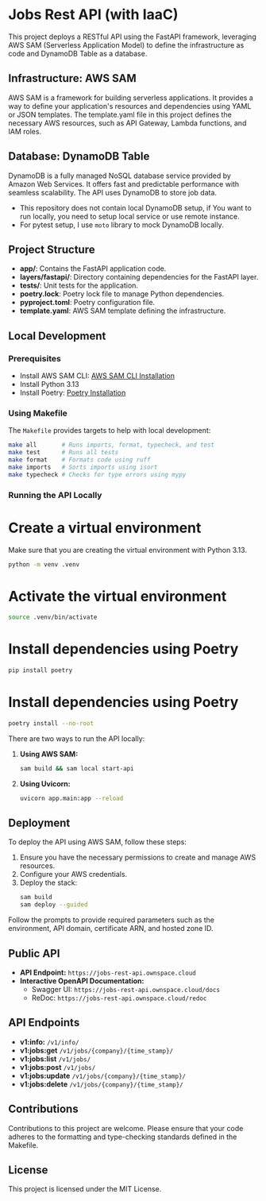 # Jobs Rest API (with IaaC)

This project deploys a RESTful API using the FastAPI framework, leveraging AWS SAM (Serverless Application Model) to define the infrastructure as code and DynamoDB Table as a database.

## Infrastructure: AWS SAM

AWS SAM is a framework for building serverless applications. It provides a way to define your application's resources and dependencies using YAML or JSON templates. The template.yaml file in this project defines the necessary AWS resources, such as API Gateway, Lambda functions, and IAM roles.

## Database: DynamoDB Table

DynamoDB is a fully managed NoSQL database service provided by Amazon Web Services. It offers fast and predictable performance with seamless scalability. The API uses DynamoDB to store job data.

* This repository does not contain local DynamoDB setup, if You want to run locally, you need to setup local service or use remote instance.
* For pytest setup, I use `moto` library to mock DynamoDB locally.

## Project Structure

- **app/**: Contains the FastAPI application code.
- **layers/fastapi/**: Directory containing dependencies for the FastAPI layer.
- **tests/**: Unit tests for the application.
- **poetry.lock**: Poetry lock file to manage Python dependencies.
- **pyproject.toml**: Poetry configuration file.
- **template.yaml**: AWS SAM template defining the infrastructure.

## Local Development

### Prerequisites
- Install AWS SAM CLI: [AWS SAM CLI Installation](https://docs.aws.amazon.com/serverless-application-model/latest/developerguide/install-sam-cli.html)
- Install Python 3.13
- Install Poetry: [Poetry Installation](https://python-poetry.org/docs/#installation)

### Using Makefile

The `Makefile` provides targets to help with local development:

```sh
make all       # Runs imports, format, typecheck, and test
make test      # Runs all tests
make format    # Formats code using ruff
make imports   # Sorts imports using isort
make typecheck # Checks for type errors using mypy
```

### Running the API Locally

# Create a virtual environment
Make sure that you are creating the virtual environment with Python 3.13.
```sh
python -m venv .venv
```

# Activate the virtual environment
```sh
source .venv/bin/activate
```

# Install dependencies using Poetry
```sh
pip install poetry
```

# Install dependencies using Poetry
```sh
poetry install --no-root
```

There are two ways to run the API locally:

1. **Using AWS SAM:**
   ```sh
   sam build && sam local start-api
   ```

2. **Using Uvicorn:**
   ```sh
   uvicorn app.main:app --reload
   ```

## Deployment

To deploy the API using AWS SAM, follow these steps:

1. Ensure you have the necessary permissions to create and manage AWS resources.
2. Configure your AWS credentials.
3. Deploy the stack:
   ```sh
   sam build
   sam deploy --guided
   ```

Follow the prompts to provide required parameters such as the environment, API domain, certificate ARN, and hosted zone ID.

## Public API

- **API Endpoint:** `https://jobs-rest-api.ownspace.cloud`
- **Interactive OpenAPI Documentation:**
  - Swagger UI: `https://jobs-rest-api.ownspace.cloud/docs`
  - ReDoc: `https://jobs-rest-api.ownspace.cloud/redoc`

## API Endpoints

- **v1:info:** `/v1/info/`
- **v1:jobs:get** `/v1/jobs/{company}/{time_stamp}/`
- **v1:jobs:list** `/v1/jobs/`
- **v1:jobs:post** `/v1/jobs/`
- **v1:jobs:update** `/v1/jobs/{company}/{time_stamp}/`
- **v1:jobs:delete** `/v1/jobs/{company}/{time_stamp}/`

## Contributions

Contributions to this project are welcome. Please ensure that your code adheres to the formatting and type-checking standards defined in the Makefile.

## License

This project is licensed under the MIT License.
